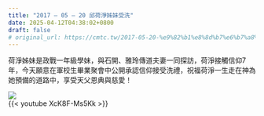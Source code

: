 ```yaml
---
title: "2017 – 05 – 20 邱荷淨姊妹受洗"
date: 2025-04-12T04:38:02+0800
draft: false
# original_url: https://cmtc.tw/2017-05-20-%e9%82%b1%e8%8d%b7%e6%b7%a8%e5%a7%8a%e5%a6%b9%e5%8f%97%e6%b4%97
---
```




荷淨姊妹是政戰一年級學妹，與石開、雅玲傳道夫妻一同探訪，荷淨接觸信仰7年，今天願意在軍校生畢業聚會中公開承認信仰接受洗禮，祝福荷淨一生走在神為她預備的道路中，享受天父恩典與慈愛！

![](/images/邱荷淨受洗.jpg)
<br>
{{< youtube XcK8F-Ms5Kk >}}
